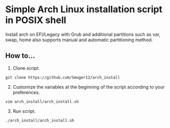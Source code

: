# Simple Arch Linux installation script in POSIX shell

Install arch on EFI/Legacy with Grub and additional partitions such as var, swap, home also supports manual and automatic partitioning method.

## How to...

1. Clone script.

`git clone https://github.com/Smuger12/arch_install`

2. Customize the variables at the beginning of the script according to your preferences.

`vim arch_install/arch_install.sh`

3. Run script.

`./arch_install/arch_install.sh`
